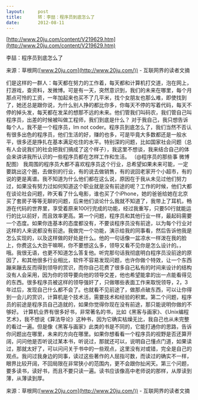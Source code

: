 ```yaml
---
layout:     post
title:      转：李喆：程序员到底怎么了
date:       2012-08-11
---
```

[http://www.20ju.com/content/V219629.htm](http://www.20ju.com/content/V219629.htm)

李喆：程序员到底怎么了

来源：草根网([www.20ju.com](http://www.20ju.com/)) - 互联网界的读者文摘

们是这样的一群人：每天都在努力的工作着，每天都和计算机打交道，泡在网上，打游戏，查资料，发微博。可是有一天，突然意识到，我们的未来在哪里，每个月那点可怜的工资，一年加起来也买不了几平米，找个女朋友也那么难，即使找到了，她还总是跟你说，为什么别人挣的都比你多，你每天不停的写着代码，每天不停的掉头发，每天都在发呆的想那不远的未来。他们管我们叫码农，我们管自己叫程序员，出差的时候被叫做工程师，我们到底是什么？ 对于我自己，我只想告诉每个人，我不是一个程序员，Im not coder。程序员到底怎么了，我们当然不否认有很多出色的程序员，他们生活的好，赚的也多，可是毕竟大多数都还是一般水平，很多还是挣扎在基本满足吃住的水平。特别深的问题，比如国家社会问题（总有人会说我们的社会把我们搞成了这个样子），我这里不想谈，我来结合自己的体会来讲讲我所认识的一些程序员都在怎样工作和生活。 （@程序员的那些事 微博配图）  我周围的程序员大都不喜欢程序员这个行业，总希望如果未来可能，一定要跳出这个圈，去做别的行业，有的说去做销售，有的说回老家开个小超市，有的说的更是离谱。我不知道为什么他们都在这么说，原因在于我从未见过他们努力过，如果没有努力过如何知道这个职业就是没有前途的呢？工作的时候，他们大都在谈论社会问题，昨天看了什么电影，谁也买了个iPhone，她的爸爸给她在北京买了套房子等等无聊的问题，后来他们谈论什么我就不知道了，我带上了耳机，畅游在代码的世界里，享受着原来100行完成的功能，经过我重写，只要50行就能运行的比以前好，而且效率更高。第一个问题，程序员和其他行业一样，最起码需要一个态度。如果你连基本的态度都没有，不要谈程序员没有前途，以为每个行业对这样的人来说都没有前途。我做完一个功能，演示给我的同事看，然后告诉他我是怎么实现的，以及这样做的好处是什么。他的一句话像一盆凉水一样泼在我的脸上，你费这么大劲干嘛啊，你不要想这么多，领导又看不见你是怎么设计的。，哦。我很无语，也更不知道怎么答复他。听完那句话我彻底明白程序员没前途的原因了，和其他很多行业相比，软件不容易发现问题，也许你做个特效，让一个东西蹦来蹦去反而得到领导的赏识，而你自己花费了很多自己私有的时间来设计的结构没有人会采用，因为你的领导要向他的领导交差，他也希望能拿的出一点能看得见的东西。很多程序员被这样的领导强奸了，只做哪些表面工作来取悦领导，2，3年过后，发现自己什么都不会了。也就看不见前途了，做那点破东西，可以让你得到一会儿的赏识，计算机是个技术活，需要技术和经验的积累。第二个问题，程序员的前途是程序员自己造就的，如果你觉得你现在没有前途，那只能说明你做的不够好。 计算机业界有很多好书，非常著名的书，比如《黑客与画家》、《Unix编程艺术》，我不想说《算法导论》这种书，因为它确实枯燥无比，我自己也从未完整的看过一遍。但是像《黑客与画家》此类的书是不同的，它能打通你的思路，告诉你问题出在哪里，未来的方向在哪里。如果你想看看一个程序员的视野是否还算开阔，问问他是否听说过某本书，听说过，那就还可以，说明自己懂点门道，如果读过，那就太好了，可以问问关于书中的一些观点，这里没有对或错，完全是自己的观点。我问过我身边的同事，读过这些著作的人屈指可数，而读过的确实不一样，眼界比较开阔，不回局限在非常狭小的范围内，更不会跟你扯闲天。第三个问题，要多读书，读好书，而且不要只读一遍。读书应该像高中老师说的那样，从厚读到薄，从薄读到厚。

来源：草根网([www.20ju.com](http://www.20ju.com/)) - 互联网界的读者文摘
